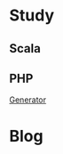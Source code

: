 # Study

## Scala

## PHP

[Generator](http://php.net/manual/ja/language.generators.overview.php)

# Blog
